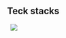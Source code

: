 ## Teck stacks

<p>
  &nbsp  
  <img src="https://img.shields.io/badge/C-A8B9CC?style=flat-square&logo=C&logoColor=white"/></a>&nbsp 
</p>
